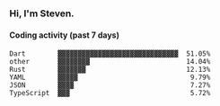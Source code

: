 ### Hi, I'm Steven.

#### Coding activity (past 7 days)
```
Dart        ▓▓▓▓▓▓▓▓▓▓▓▓▓▓▓▓▓▓▓▓▓▓▓▓▓▓▓▓▓▓  51.05%
other       ▓▓▓▓▓▓▓▓                        14.04%
Rust        ▓▓▓▓▓▓▓                         12.13%
YAML        ▓▓▓▓▓                            9.79%
JSON        ▓▓▓▓                             7.27%
TypeScript  ▓▓▓                              5.72%
```
